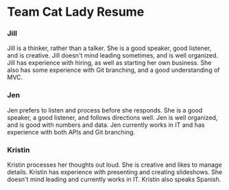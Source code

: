 # Team Cat Lady Resume

### Jill
Jill is a thinker, rather than a talker. She is a good speaker, good listener, and is creative. Jill doesn't mind leading sometimes, and is well organized. Jill has experience with hiring, as well as starting her own business. She also has some experience with Git branching, and a good understanding of MVC.  

### Jen
Jen prefers to listen and process before she responds.  She is a good speaker, a good listener, and follows directions well. Jen is well organized, and is good with numbers and data. Jen currently works in IT and has experience with both APIs and Git branching. 

### Kristin
Kristin processes her thoughts out loud. She is creative and likes to manage details.  Kristin has experience with presenting and creating slideshows. She doesn't mind leading and currently works in IT. Kristin also speaks Spanish. 
